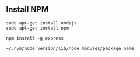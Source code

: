 ## Install NPM
    sudo apt-get install nodejs
    sudo apt-get install npm

    npm install -g express

    ~/.nvm/node_version/lib/node_modules/package_name